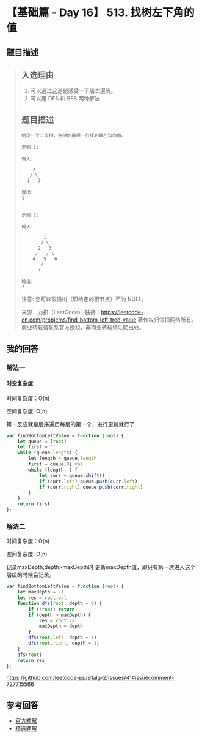 # 【基础篇 - Day 16】 513. 找树左下角的值

## 题目描述

> ## 入选理由
>
> 1. 可以通过这道题感受一下层次遍历。
> 2. 可以用 DFS 和 BFS 两种解法
>
> ## 题目描述
>
> ```
> 给定一个二叉树，在树的最后一行找到最左边的值。
> 
> 示例 1:
> 
> 输入:
> 
>     2
>    / \
>   1   3
> 
> 输出:
> 1
>  
> 
> 示例 2:
> 
> 输入:
> 
>         1
>        / \
>       2   3
>      /   / \
>     4   5   6
>        /
>       7
> 
> 输出:
> 7
> ```
>
> 注意: 您可以假设树（即给定的根节点）不为 NULL。
>
> 来源：力扣（LeetCode）
> 链接：https://leetcode-cn.com/problems/find-bottom-left-tree-value
> 著作权归领扣网络所有。商业转载请联系官方授权，非商业转载请注明出处。

## 我的回答

### 解法一

#### 时空复杂度

时间复杂度：O(n)

空间复杂度:   O(n)

第一反应就是层序遍历每层的第一个，进行更新就行了

```js
var findBottomLeftValue = function (root) {
    let queue = [root]
    let first = ''
    while (queue.length) {
        let length = queue.length
        first = queue[0].val
        while (length--) {
            let curr = queue.shift()
            if (curr.left) queue.push(curr.left)
            if (curr.right) queue.push(curr.right)
        }
    }
    return first
};
```

### 解法二

时间复杂度：O(n)

空间复杂度:   O(n)

记录maxDepth,depth>maxDepth时 更新maxDepth值，即只有第一次进入这个层级的时候会记录。

```js
var findBottomLeftValue = function (root) {
    let maxDepth = -1
    let res = root.val
    function dfs(root, depth = 0) {
        if (!root) return
        if (depth > maxDepth) {
            res = root.val
            maxDepth = depth
        }
        dfs(root.left, depth + 1)
        dfs(root.right, depth + 1)
    }
    dfs(root)
    return res
};
```

https://github.com/leetcode-pp/91alg-2/issues/41#issuecomment-727715566

## 参考回答

- [官方题解](https://github.com/leetcode-pp/91alg-2/blob/master/solution/basic/d16.513.find-bottom-left-tree-value.md)
- [精选题解](https://github.com/leetcode-pp/91alg-2/blob/master/solution/basic/d16.513.find-bottom-left-tree-value-selected-1.md)
